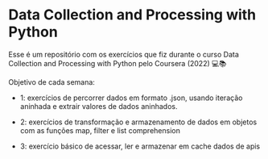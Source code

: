 # Data  Collection and Processing with Python 
Esse é um repositório com os exercícios que fiz durante o curso Data Collection and Processing with Python pelo Coursera (2022) 💻📚

Objetivo de cada semana:

- 1: exercícios de percorrer dados em formato .json, usando iteração aninhada e extrair valores de dados aninhados.

- 2: exercícios de transformação e armazenamento de dados em objetos com as funções map, filter e list comprehension

- 3: exercício básico de acessar, ler e armazenar em cache dados de apis 

